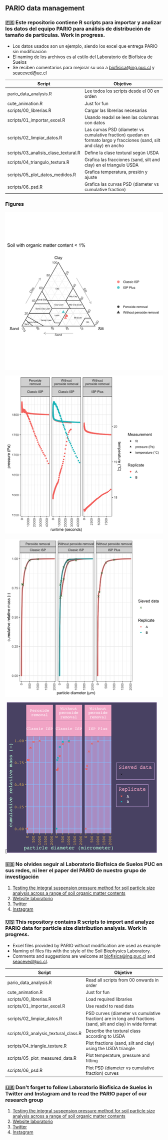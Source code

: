 ## PARIO data management

### :es: Este repositorio contiene R scripts para importar y analizar los datos del equipo PARIO para análisis de distribución de tamaño de partículas. Work in progress. 

* Los datos usados son un ejemplo, siendo los excel que entrega PARIO sin modificación
* El naming de los archivos es al estilo del Laboratorio de Biofísica de Suelos
* Se reciben comentarios para mejorar su uso a biofisica@ing.puc.cl y seaceved@uc.cl

| Script | Objetivo |
| ------------- | ------------- |
| pario_data_analysis.R  | Lee todos los scripts desde el 00 en orden |
| cute_animation.R  | Just for fun |
| scripts/00_librerias.R  | Cargar las librerias necesarias  |
| scripts/01_importar_excel.R  | Usando readxl se leen las columnas con datos  |
| scripts/02_limpiar_datos.R  | Las curvas PSD (diameter vs cumulative fraction) quedan en formato largo y fracciones (sand, silt and clay) en ancho  |
| scripts/03_analisis_clase_textural.R  | Define la clase textural según USDA  |
| scripts/04_triangulo_textura.R  | Grafica las fracciones (sand, silt and clay) en el triangulo USDA  |
| scripts/05_plot_datos_medidos.R  | Grafica temperatura, presión y ajuste  |
| scripts/06_psd.R  | Grafica las curvas PSD (diameter vs cumulative fraction)  |

### Figures

![textural_triangle](https://github.com/Saryace/pario_datamanagement/blob/master/figures/textural_triangle.png?raw=true)

![measured_plot](https://github.com/Saryace/pario_datamanagement/blob/master/figures/measured_plot.png?raw=true)

![psd_plot](https://github.com/Saryace/pario_datamanagement/blob/master/figures/psd_plot.png?raw=true)

[![cute_gif](https://github.com/Saryace/pario_datamanagement/blob/master/figures/cute_psd.gif?raw=true)

### :es: No olvides seguir al Laboratorio Biofisica de Suelos PUC en sus redes, ni leer el paper del PARIO de nuestro grupo de investigación

1. [Testing the integral suspension pressure method for soil particle size analysis across a range of soil organic matter contents](https://doi.org/10.31545/intagr/144387)
2. [Website laboratorio](https://biofisica.ing.puc.cl)
3. [Twitter](https://twitter.com/soilbiophysics1)
4. [Instagram](https://www.instagram.com/soilbiophysicslab)

### :us: This repository contains R scripts to import and analyze PARIO data for particle size distribution analysis. Work in progress.

* Excel files provided by PARIO without modification are used as example
* Naming of files fits with the style of the Soil Biophysics Laboratory.
* Comments and suggestions are welcome at biofisica@ing.puc.cl and seaceved@uc.cl.

| Script | Objetive |
| ------------- | ------------- |
| pario_data_analysis.R  | Read all scripts from 00 onwards in order |
| cute_animation.R  | Just for fun |
| scripts/00_librerias.R  | Load required libraries  |
| scripts/01_importar_excel.R  | Use readxl to read data  |
| scripts/02_limpiar_datos.R  | PSD curves (diameter vs cumulative fraction) are in long and fractions (sand, silt and clay) in wide format  |
| scripts/03_analysis_textural_class.R | Describe the textural class according to USDA |
| scripts/04_triangle_texture.R | Plot fractions (sand, silt and clay) using the USDA triangle |
| scripts/05_plot_measured_data.R | Plot temperature, pressure and fitting |
| scripts/06_psd.R | Plot PSD (diameter vs cumulative fraction) curves |

### :us: Don't forget to follow Laboratorio Biofisica de Suelos in Twitter and Instagram and to read the PARIO paper of our research group

1. [Testing the integral suspension pressure method for soil particle size analysis across a range of soil organic matter contents](https://doi.org/10.31545/intagr/144387)
2. [Website laboratorio](https://biofisica.ing.puc.cl)
3. [Twitter](https://twitter.com/soilbiophysics1)
4. [Instagram](https://www.instagram.com/soilbiophysicslab)

